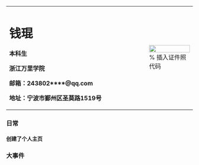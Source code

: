 <table border="0">
  <tr>
    <td width="75%">
      <h1>钱琨</h1>
      <p><b>本科生</b></p>
      <p><b>浙江万里学院</b></p>
      <p><b>邮箱：243802****@qq.com</b></p>
      <p><b>地址：宁波市鄞州区圣莫路1519号</b></p>
    </td>
    <td width="25%">
      <img src="/zhengjianzhao.jpg" width="100%">      % 插入证件照代码
    </td>
  </tr>
</table>

### 日常
#### 创建了个人主页

### 大事件
